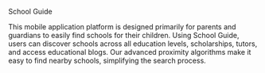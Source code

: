 School Guide

This mobile application platform is designed primarily for parents and guardians to easily find schools for their children. Using School Guide, users can discover schools across all education levels, scholarships, tutors, and access educational blogs. Our advanced proximity algorithms make it easy to find nearby schools, simplifying the search process.
